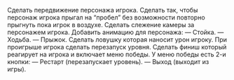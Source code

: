 Сделать передвижение персонажа игрока.
Сделать так, чтобы персонаж игрока прыгал на “пробел” без возможности повторно прыгнуть пока игрок в воздухе.
Сделать слежение камеры за персонажем игрока.
Добавить анимацию для персонажа:
— Стойка.
— Ходьба.
— Прыжок.
Сделать ловушку которая наносит урон игроку.
При проигрыше игрока сделать перезапуск уровня.
Сделать финиш который реагирует на игрока и включает меню победы.
У меню победы есть 2-и кнопки:
— Рестарт (перезапускает уровень).
— Выход (выходит из игры).